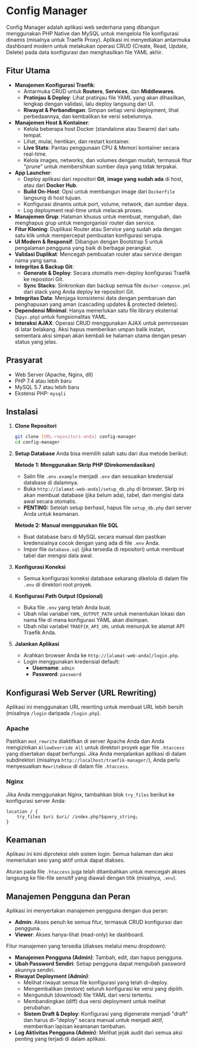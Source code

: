 # Config Manager

Config Manager adalah aplikasi web sederhana yang dibangun menggunakan PHP Native dan MySQL untuk mengelola file konfigurasi dinamis (misalnya untuk Traefik Proxy). Aplikasi ini menyediakan antarmuka dashboard modern untuk melakukan operasi CRUD (Create, Read, Update, Delete) pada data konfigurasi dan menghasilkan file YAML akhir.

## Fitur Utama

- **Manajemen Konfigurasi Traefik**:
  - Antarmuka CRUD untuk **Routers**, **Services**, dan **Middlewares**.
  - **Pratinjau & Deploy**: Lihat pratinjau file YAML yang akan dihasilkan, lengkap dengan validasi, lalu deploy langsung dari UI.
  - **Riwayat & Perbandingan**: Simpan setiap versi deployment, lihat perbedaannya, dan kembalikan ke versi sebelumnya.
- **Manajemen Host & Kontainer**:
  - Kelola beberapa host Docker (standalone atau Swarm) dari satu tempat.
  - Lihat, mulai, hentikan, dan restart kontainer.
  - **Live Stats**: Pantau penggunaan CPU & Memori kontainer secara real-time.
  - Kelola images, networks, dan volumes dengan mudah, termasuk fitur "prune" untuk membersihkan sumber daya yang tidak terpakai.
- **App Launcher**:
  - Deploy aplikasi dari repositori **Git**, **image yang sudah ada** di host, atau dari **Docker Hub**.
  - **Build On-Host**: Opsi untuk membangun image dari `Dockerfile` langsung di host tujuan.
  - Konfigurasi dinamis untuk port, volume, network, dan sumber daya.
  - Log deployment real-time untuk melacak proses.
- **Manajemen Grup**: Halaman khusus untuk membuat, mengubah, dan menghapus grup untuk mengorganisir router dan service.
- **Fitur Kloning**: Duplikasi Router atau Service yang sudah ada dengan satu klik untuk mempercepat pembuatan konfigurasi serupa.
- **UI Modern & Responsif**: Dibangun dengan Bootstrap 5 untuk pengalaman pengguna yang baik di berbagai perangkat.
- **Validasi Duplikat**: Mencegah pembuatan router atau service dengan nama yang sama.
- **Integritas & Backup Git**:
  - **Generate & Deploy**: Secara otomatis men-deploy konfigurasi Traefik ke repositori Git.
  - **Sync Stacks**: Sinkronkan dan backup semua file `docker-compose.yml` dari stack yang Anda deploy ke repositori Git.
- **Integritas Data**: Menjaga konsistensi data dengan pembaruan dan penghapusan yang aman (cascading updates & protected deletes).
- **Dependensi Minimal**: Hanya memerlukan satu file library eksternal (`Spyc.php`) untuk fungsionalitas YAML.
- **Interaksi AJAX**: Operasi CRUD menggunakan AJAX untuk pemrosesan di latar belakang. Aksi hapus memberikan umpan balik instan, sementara aksi simpan akan kembali ke halaman utama dengan pesan status yang jelas.

## Prasyarat

- Web Server (Apache, Nginx, dll)
- PHP 7.4 atau lebih baru
- MySQL 5.7 atau lebih baru
- Ekstensi PHP: `mysqli`

## Instalasi

1.  **Clone Repositori**
    ```bash
    git clone [URL-repositori-anda] config-manager
    cd config-manager
    ```

2.  **Setup Database**
    Anda bisa memilih salah satu dari dua metode berikut:

    **Metode 1: Menggunakan Skrip PHP (Direkomendasikan)**
    - Salin file `.env.example` menjadi `.env` dan sesuaikan kredensial database di dalamnya.
    - Buka `http://[alamat-web-anda]/setup_db.php` di browser. Skrip ini akan membuat database (jika belum ada), tabel, dan mengisi data awal secara otomatis.
    - **PENTING:** Setelah setup berhasil, hapus file `setup_db.php` dari server Anda untuk keamanan.

    **Metode 2: Manual menggunakan file SQL**
    - Buat database baru di MySQL secara manual dan pastikan kredensialnya cocok dengan yang ada di file `.env` Anda.
    - Impor file `database.sql` (jika tersedia di repositori) untuk membuat tabel dan mengisi data awal.

3.  **Konfigurasi Koneksi**
    - Semua konfigurasi koneksi database sekarang dikelola di dalam file `.env` di direktori root proyek.

4.  **Konfigurasi Path Output (Opsional)**
    - Buka file `.env` yang telah Anda buat.
    - Ubah nilai variabel `YAML_OUTPUT_PATH` untuk menentukan lokasi dan nama file di mana konfigurasi YAML akan disimpan.
    - Ubah nilai variabel `TRAEFIK_API_URL` untuk menunjuk ke alamat API Traefik Anda.

5.  **Jalankan Aplikasi**
    - Arahkan browser Anda ke `http://[alamat-web-anda]/login.php`.
    - Login menggunakan kredensial default:
      - **Username**: `admin`
      - **Password**: `password`

## Konfigurasi Web Server (URL Rewriting)

Aplikasi ini menggunakan URL rewriting untuk membuat URL lebih bersih (misalnya `/login` daripada `/login.php`).

### Apache
Pastikan `mod_rewrite` diaktifkan di server Apache Anda dan Anda mengizinkan `AllowOverride All` untuk direktori proyek agar file `.htaccess` yang disertakan dapat berfungsi. Jika Anda menjalankan aplikasi di dalam subdirektori (misalnya `http://localhost/traefik-manager/`), Anda perlu menyesuaikan `RewriteBase` di dalam file `.htaccess`.

### Nginx
Jika Anda menggunakan Nginx, tambahkan blok `try_files` berikut ke konfigurasi server Anda:
```nginx
location / {
    try_files $uri $uri/ /index.php?$query_string;
}
```

## Keamanan
Aplikasi ini kini diproteksi oleh sistem login. Semua halaman dan aksi memerlukan sesi yang aktif untuk dapat diakses.

Aturan pada file `.htaccess` juga telah ditambahkan untuk mencegah akses langsung ke file-file sensitif yang diawali dengan titik (misalnya, `.env`).
## Manajemen Pengguna dan Peran
Aplikasi ini menyertakan manajemen pengguna dengan dua peran:
- **Admin**: Akses penuh ke semua fitur, termasuk CRUD konfigurasi dan pengguna.
- **Viewer**: Akses hanya-lihat (read-only) ke dashboard.

Fitur manajemen yang tersedia (diakses melalui menu dropdown):
- **Manajemen Pengguna (Admin)**: Tambah, edit, dan hapus pengguna.
- **Ubah Password Sendiri**: Setiap pengguna dapat mengubah password akunnya sendiri.
- **Riwayat Deployment (Admin)**:
    - Melihat riwayat semua file konfigurasi yang telah di-deploy.
    - Mengembalikan (restore) seluruh konfigurasi ke versi yang dipilih.
    - Mengunduh (download) file YAML dari versi tertentu.
    - Membandingkan (diff) dua versi deployment untuk melihat perubahan.
    - **Sistem Draft & Deploy**: Konfigurasi yang digenerate menjadi "draft" dan harus di-"deploy" secara manual untuk menjadi aktif, memberikan lapisan keamanan tambahan.
- **Log Aktivitas Pengguna (Admin)**: Melihat jejak audit dari semua aksi penting yang terjadi di dalam aplikasi.
